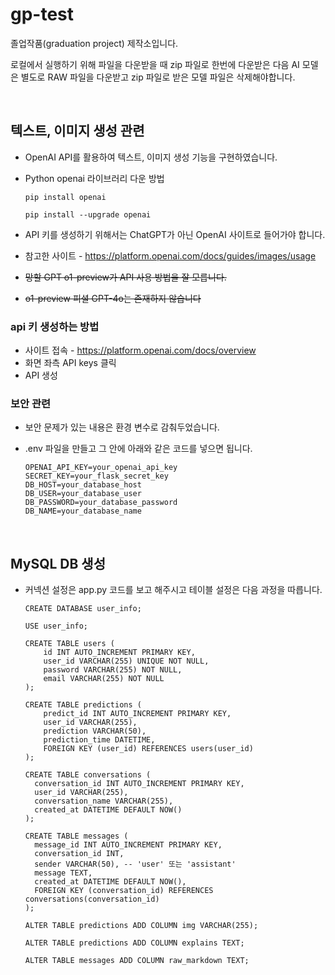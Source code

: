 # gp-test

졸업작품(graduation project) 제작소입니다.

로컬에서 실행하기 위해 파일을 다운받을 때 zip 파일로 한번에 다운받은 다음 AI 모델은 별도로 RAW 파일을 다운받고 zip 파일로 받은 모델 파일은 삭제해야합니다.

<br>

## 텍스트, 이미지 생성 관련

- OpenAI API를 활용하여 텍스트, 이미지 생성 기능을 구현하였습니다.

- Python openai 라이브러리 다운 방법
  ```
  pip install openai
  ```
  ```
  pip install --upgrade openai
  ```

- API 키를 생성하기 위해서는 ChatGPT가 아닌 OpenAI 사이트로 들어가야 합니다.

- 참고한 사이트 - https://platform.openai.com/docs/guides/images/usage
- ~~망할 GPT o1-preview가 API 사용 방법을 잘 모릅니다.~~
- ~~o1-preview 피셜 GPT-4o는 존재하지 않습니다~~

### api 키 생성하는 방법

- 사이트 접속 - https://platform.openai.com/docs/overview
- 화면 좌측 API keys 클릭
- API 생성


### 보안 관련

- 보안 문제가 있는 내용은 환경 변수로 감춰두었습니다.

- .env 파일을 만들고 그 안에 아래와 같은 코드를 넣으면 됩니다.
  ```
  OPENAI_API_KEY=your_openai_api_key
  SECRET_KEY=your_flask_secret_key
  DB_HOST=your_database_host
  DB_USER=your_database_user
  DB_PASSWORD=your_database_password
  DB_NAME=your_database_name
  ```


<br>

## MySQL DB 생성

- 커넥션 설정은 app.py 코드를 보고 해주시고 테이블 설정은 다음 과정을 따릅니다.
  ```
  CREATE DATABASE user_info;
  ```
  
  ```
  USE user_info;
  ```
  
  ```
  CREATE TABLE users (
      id INT AUTO_INCREMENT PRIMARY KEY,
      user_id VARCHAR(255) UNIQUE NOT NULL,
      password VARCHAR(255) NOT NULL,
      email VARCHAR(255) NOT NULL
  );
  ```
  
  ```
  CREATE TABLE predictions (
      predict_id INT AUTO_INCREMENT PRIMARY KEY,
      user_id VARCHAR(255),
      prediction VARCHAR(50),
      prediction_time DATETIME,
      FOREIGN KEY (user_id) REFERENCES users(user_id)
  );
  ```
  ```
  CREATE TABLE conversations (
    conversation_id INT AUTO_INCREMENT PRIMARY KEY,
    user_id VARCHAR(255),
    conversation_name VARCHAR(255),
    created_at DATETIME DEFAULT NOW()
  );
  ```
  ```
  CREATE TABLE messages (
    message_id INT AUTO_INCREMENT PRIMARY KEY,
    conversation_id INT,
    sender VARCHAR(50), -- 'user' 또는 'assistant'
    message TEXT,
    created_at DATETIME DEFAULT NOW(),
    FOREIGN KEY (conversation_id) REFERENCES conversations(conversation_id)
  );
  ```
  ```
  ALTER TABLE predictions ADD COLUMN img VARCHAR(255);
  ```
  ```
  ALTER TABLE predictions ADD COLUMN explains TEXT;
  ```
  ```
  ALTER TABLE messages ADD COLUMN raw_markdown TEXT;
  ```














